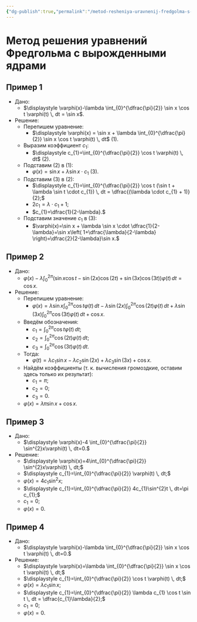 ```yaml
---
{"dg-publish":true,"permalink":"/metod-resheniya-uravnenij-fredgolma-s-vyrozhdennymi-yadrami/","dgHomeLink":true,"dgPassFrontmatter":false,"dgShowLocalGraph":true,"dgShowBacklinks":true}
---
```



# Метод решения уравнений Фредгольма с вырожденными ядрами

## Пример 1

- Дано:
	- $\displaystyle \varphi(x)-\lambda \int_{0}^{\dfrac{\pi}{2}} \sin x \cos t \varphi(t) \, dt = \sin x$.
- Решение:
	- Перепишем уравнение:
		- $\displaystyle \varphi(x) = \sin x + \lambda \int_{0}^{\dfrac{\pi}{2}} \sin x \cos t \varphi(t) \, dt$ (1).
	- Выразим коэффициент $c_{1}$:
		- $\displaystyle c_{1}=\int_{0}^{\dfrac{\pi}{2}} \cos t \varphi(t) \, dt$ (2).
	- Подставим (2) в (1):
		- $\varphi(x)=\sin x + \lambda \sin x \cdot c_{1}$ (3).
	- Подставим (3) в (2):
		- $\displaystyle c_{1}=\int_{0}^{\dfrac{\pi}{2}} \cos t (\sin t + \lambda \sin t \cdot c_{1}) \, dt = \dfrac{(\lambda \cdot c_{1} + 1)}{2};$
		- $2c_{1}=\lambda \cdot c_{1} + 1;$
		- $c_{1}=\dfrac{1}{2-\lambda}.$
	- Подставим значение $c_{1}$ в (3):
		- $\varphi(x)=\sin x + \lambda \sin x \cdot \dfrac{1}{2-\lambda}=\sin x\left( 1+\dfrac{\lambda}{2-\lambda} \right)=\dfrac{2}{2-\lambda}\sin x.$


## Пример 2

- Дано:
	- $\displaystyle \varphi(x)-\lambda \int_{0}^{2\pi} (\sin x \cos t - \sin(2x) \cos(2t)+\sin(3x)\cos(3t))\varphi(t) \, dt=\cos x.$
- Решение:
	- Перепишем уравнение:
		- $\displaystyle \varphi(x)=\lambda \sin x \int_{0}^{2\pi} \cos t \varphi(t) \, dt - \lambda \sin (2x) \int_{0}^{2\pi} \cos(2t)\varphi(t) \, dt + \lambda \sin(3x) \int_{0}^{2\pi} \cos(3t)\varphi(t) \, dt + \cos x.$
	- Введём обозначения:
		- $\displaystyle c_{1}=\int_{0}^{2\pi} \cos t \varphi(t) \, dt;$
		- $\displaystyle c_{2}=\int_{0}^{2\pi} \cos(2t) \varphi(t) \, dt;$
		- $\displaystyle c_{3}=\int_{0}^{2\pi} \cos(3t) \varphi(t) \, dt.$
	- Тогда:
		- $\varphi(t)=\lambda c_{1} \sin x - \lambda c_{2} \sin(2x) + \lambda c_{3} \sin(3x) + \cos x.$
	- Найдём коэффициенты (т. к. вычисления громоздкие, оставим здесь только их результат):
		- $c_{1}=\pi;$
		- $c_{2}=0;$
		- $c_{3}=0.$
	- $\varphi(x)=\lambda \pi \sin x + \cos x.$

## Пример 3

- Дано:
	- $\displaystyle \varphi(x)-4 \int_{0}^{\dfrac{\pi}{2}} \sin^{2}x\varphi(t) \, dt=0.$
- Решение:
	- $\displaystyle \varphi(x)=4\int_{0}^{\dfrac{\pi}{2}} \sin^{2}x\varphi(t) \, dt;$
	- $\displaystyle c_{1}=\int_{0}^{\dfrac{\pi}{2}} \varphi(t) \, dt;$
	- $\varphi(x)=4c_{1}\sin^{2}x;$
	- $\displaystyle c_{1}=\int_{0}^{\dfrac{\pi}{2}} 4c_{1}\sin^{2}t \, dt=\pi c_{1};$
	- $c_{1}=0;$
	- $\varphi(x)=0.$

## Пример 4

- Дано:
	- $\displaystyle \varphi(x)-\lambda \int_{0}^{\dfrac{\pi}{2}} \sin x \cos t \varphi(t) \, dt=0.$
- Решение:
	- $\displaystyle \varphi(x)=\lambda \int_{0}^{\dfrac{\pi}{2}} \sin x \cos t \varphi(t) \, dt;$
	- $\displaystyle c_{1}=\int_{0}^{\dfrac{\pi}{2}} \cos t \varphi(t) \, dt;$
	- $\varphi(x)=\lambda c_{1} \sin x;$
	- $\displaystyle c_{1}=\int_{0}^{\dfrac{\pi}{2}} \lambda c_{1} \cos t \sin t \, dt = \dfrac{c_{1}\lambda}{2};$
	- $c_{1}=0;$
	- $\varphi(x)=0.$
